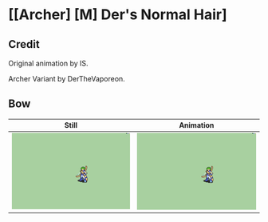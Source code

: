 # [\[Archer\] \[M\] Der's Normal Hair]

## Credit

Original animation by IS.

Archer Variant by DerTheVaporeon.
	
## Bow

| Still | Animation |
| :---: | :-------: |
| ![Bow still](./Bow_000.png) | ![Bow animation](./Bow.gif) |
